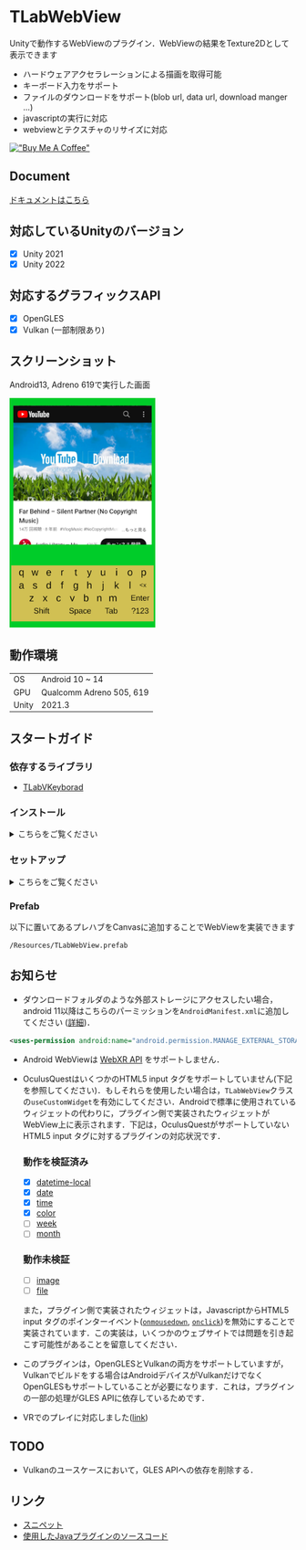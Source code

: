 # TLabWebView  

Unityで動作するWebViewのプラグイン．WebViewの結果をTexture2Dとして表示できます  
- ハードウェアアクセラレーションによる描画を取得可能  
- キーボード入力をサポート  
- ファイルのダウンロードをサポート(blob url, data url, download manger ...)  
- javascriptの実行に対応  
- webviewとテクスチャのリサイズに対応

[!["Buy Me A Coffee"](https://www.buymeacoffee.com/assets/img/custom_images/orange_img.png)](https://www.buymeacoffee.com/tlabaltoh)

## Document
[ドキュメントはこちら](https://tlabgames.gitbook.io/tlabwebview)

## 対応しているUnityのバージョン
- [x] Unity 2021
- [x] Unity 2022

## 対応するグラフィックスAPI
- [x] OpenGLES
- [x] Vulkan (一部制限あり)

## スクリーンショット  
Android13, Adreno 619で実行した画面  

<img src="Media/tlab-webview.png" width="256">

## 動作環境

|       |                          |
| ----- | ------------------------ |
| OS    | Android 10 ~ 14          |
| GPU   | Qualcomm Adreno 505, 619 |
| Unity | 2021.3                   |

## スタートガイド

### 依存するライブラリ

- [TLabVKeyborad](https://github.com/TLabAltoh/TLabVKeyborad)

### インストール
<details><summary>こちらをご覧ください</summary>

#### Submodule
以下のコマンドでリポジトリをクローンしてください
```
git clone https://github.com/TLabAltoh/TLabWebView.git
```
or
```
git submodule add https://github.com/TLabAltoh/TLabWebView.git
```

#### UPM
Unity Package Managerで```add package from git ...```から以下のurlでパッケージをダウンロードしてください
```
https://github.com/TLabAltoh/TLabWebView.git#upm
```

</details>

### セットアップ

<details><summary>こちらをご覧ください</summary>

- Build Settings

| Property | Value   |
| -------- | ------- |
| Platform | Android |

- Project Settings

| Property          | Value                                 |
| ----------------- | ------------------------------------- |
| Color Space       | Linear                                |
| Minimum API Level | 26                                    |
| Target API Level  | 30 (Unity 2021), 31 ~ 32 (Unity 2022) |


-  Project Settings --> Player --> Other Settings に以下のシンボルを追加(ビルド時に使用)

```
UNITYWEBVIEW_ANDROID_USES_CLEARTEXT_TRAFFIC
```
```
UNITYWEBVIEW_ANDROID_ENABLE_CAMERA
```
```
UNITYWEBVIEW_ANDROID_ENABLE_MICROPHONE
```

</details>

### Prefab
以下に置いてあるプレハブをCanvasに追加することでWebViewを実装できます
```
/Resources/TLabWebView.prefab
```

## お知らせ
- ダウンロードフォルダのような外部ストレージにアクセスしたい場合，android 11以降はこちらのパーミッションを```AndroidManifest.xml```に追加してください ([詳細](https://developer.android.com/training/data-storage/manage-all-files?hl=ja))．
```.xml
<uses-permission android:name="android.permission.MANAGE_EXTERNAL_STORAGE" />
```

- Android WebViewは [WebXR API](https://developer.mozilla.org/ja/docs/Web/API/WebXR_Device_API/Fundamentals) をサポートしません．

- OculusQuestはいくつかのHTML5 input タグをサポートしていません(下記を参照してください)．もしそれらを使用したい場合は，```TLabWebView```クラスの```useCustomWidget```を有効にしてください．Androidで標準に使用されているウィジェットの代わりに，プラグイン側で実装されたウィジェットがWebView上に表示されます．下記は，OculusQuestがサポートしていないHTML5 input タグに対するプラグインの対応状況です．

    ### 動作を検証済み

    - [x] [datetime-local](https://developer.mozilla.org/ja/docs/Web/HTML/Element/input/datetime-local)
    - [x] [date](https://developer.mozilla.org/ja/docs/Web/HTML/Element/input/date)
    - [x] [time](https://developer.mozilla.org/ja/docs/Web/HTML/Element/input/time)
    - [x] [color](https://developer.mozilla.org/ja/docs/Web/HTML/Element/input/color)
    - [ ] [week](https://developer.mozilla.org/ja/docs/Web/HTML/Element/input/week)
    - [ ] [month](https://developer.mozilla.org/ja/docs/Web/HTML/Element/input/month)

    ### 動作未検証

    - [ ] [image](https://developer.mozilla.org/ja/docs/Web/HTML/Element/input/image)
    - [ ] [file](https://developer.mozilla.org/ja/docs/Web/HTML/Element/input/file)

    また，プラグイン側で実装されたウィジェットは，JavascriptからHTML5 input タグのポインターイベント([```onmousedown```](https://developer.mozilla.org/ja/docs/Web/API/Element/mousedown_event), [```onclick```](https://developer.mozilla.org/ja/docs/Web/API/Element/click_event))を無効にすることで実装されています．この実装は，いくつかのウェブサイトでは問題を引き起こす可能性があることを留意してください．

- このプラグインは，OpenGLESとVulkanの両方をサポートしていますが，Vulkanでビルドをする場合はAndroidデバイスがVulkanだけでなくOpenGLESもサポートしていることが必要になります．これは，プラグインの一部の処理がGLES APIに依存しているためです．

- VRでのプレイに対応しました([link](https://github.com/TLabAltoh/TLabWebViewVR))

## TODO
- Vulkanのユースケースにおいて，GLES APIへの依存を削除する．

## リンク
- [スニペット](https://gist.github.com/TLabAltoh/e0512b3367c25d3e1ec28ddbe95da497#file-tlabwebview-snippets-md)  
- [使用したJavaプラグインのソースコード](https://github.com/TLabAltoh/TLabWebViewPlugin)
